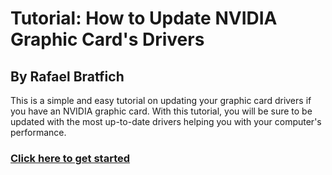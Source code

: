 Tutorial: How to Update NVIDIA Graphic Card's Drivers
=====
## By Rafael Bratfich

This is a simple and easy tutorial on updating your graphic card drivers if you have an NVIDIA graphic card. With this tutorial, you will be sure to be updated with the most up-to-date drivers helping you with your computer's performance.

### [Click here to get started](../main/DriverTutorial.md)
